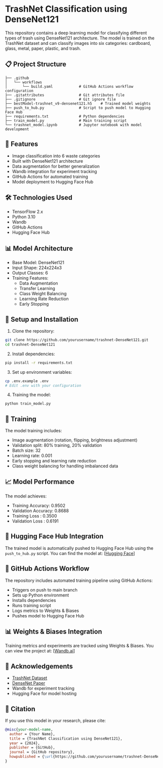 # TrashNet Classification using DenseNet121

This repository contains a deep learning model for classifying different types of trash using DenseNet121 architecture. The model is trained on the TrashNet dataset and can classify images into six categories: cardboard, glass, metal, paper, plastic, and trash.

## 📋 Project Structure

```
├── .github
│   └── workflows
│       └── build.yaml            # GitHub Actions workflow configuration
├── .gitattributes                # Git attributes file
├── .gitignore                    # Git ignore file
├── bestModel-trashnet_v9-densenet121.h5    # Trained model weights
├── push_to_hub.py                # Script to push model to Hugging Face Hub
├── requirements.txt              # Python dependencies
├── train_model.py                # Main training script
└── trashnet_model.ipynb          # Jupyter notebook with model development
```

## 🚀 Features

- Image classification into 6 waste categories
- Built with DenseNet121 architecture
- Data augmentation for better generalization
- Wandb integration for experiment tracking
- GitHub Actions for automated training
- Model deployment to Hugging Face Hub

## 🛠️ Technologies Used

- TensorFlow 2.x
- Python 3.10
- Wandb
- GitHub Actions
- Hugging Face Hub

## 📊 Model Architecture

- Base Model: DenseNet121
- Input Shape: 224x224x3
- Output Classes: 6
- Training Features:
  - Data Augmentation
  - Transfer Learning
  - Class Weight Balancing
  - Learning Rate Reduction
  - Early Stopping

## 🔧 Setup and Installation

1. Clone the repository:
```bash
git clone https://github.com/yourusername/trashnet-DenseNet121.git
cd trashnet-DenseNet121
```

2. Install dependencies:
```bash
pip install -r requirements.txt
```

3. Set up environment variables:
```bash
cp .env.example .env
# Edit .env with your configuration
```

4. Training the model:
```bash
python train_model.py
```

## 🚂 Training

The model training includes:
- Image augmentation (rotation, flipping, brightness adjustment)
- Validation split: 80% training, 20% validation
- Batch size: 32
- Learning rate: 0.001
- Early stopping and learning rate reduction
- Class weight balancing for handling imbalanced data

## 📈 Model Performance

The model achieves:
- Training Accuracy: 0.9502
- Validation Accuracy: 0.8688
- Training Loss : 0.3500
- Validation Loss : 0.6191

## 🤗 Hugging Face Hub Integration

The trained model is automatically pushed to Hugging Face Hub using the `push_to_hub.py` script. You can find the model at:
[[Hugging Face](https://huggingface.co/azizbp/trashnet-densenet121)]

## 🔄 GitHub Actions Workflow

The repository includes automated training pipeline using GitHub Actions:
- Triggers on push to main branch
- Sets up Python environment
- Installs dependencies
- Runs training script
- Logs metrics to Weights & Biases
- Pushes model to Hugging Face Hub

## 📊 Weights & Biases Integration

Training metrics and experiments are tracked using Weights & Biases. You can view the project at:
[[Wandb.ai](https://wandb.ai/azizbp-gunadarma-university/trashnet-model/table?nw=nwuserazizbp)]

## 🙏 Acknowledgements

- [TrashNet Dataset](https://github.com/garythung/trashnet)
- [DenseNet Paper](https://arxiv.org/abs/1608.06993)
- Wandb for experiment tracking
- Hugging Face for model hosting

## 📜 Citation

If you use this model in your research, please cite:

```bibtex
@misc{your-model-name,
  author = {Your Name},
  title = {TrashNet Classification using DenseNet121},
  year = {2024},
  publisher = {GitHub},
  journal = {GitHub repository},
  howpublished = {\url{https://github.com/yourusername/trashnet-DenseNet121}}
}
```
